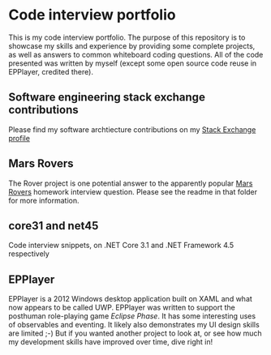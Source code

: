 # Code interview portfolio

This is my code interview portfolio. The purpose of this repository is to showcase my skills and experience by providing some complete projects, as well as answers to common whiteboard coding questions. All of the code presented was written by myself (except some open source code reuse in EPPlayer, credited there).

## Software engineering stack exchange contributions

Please find my software archtiecture contributions on my [Stack Exchange profile](https://softwareengineering.stackexchange.com/users/353068/martin-k)

## Mars Rovers

The Rover project is one potential answer to the apparently popular [Mars Rovers](http://www.techinterviewpuzzles.com/2010/09/mars-rovers-thoughtworks-puzzles.html) homework interview question. Please see the readme in that folder for more information.

## core31 and net45

Code interview snippets, on .NET Core 3.1 and .NET Framework 4.5 respectively

## EPPlayer

EPPlayer is a 2012 Windows desktop application built on XAML and what now appears to be called UWP. EPPlayer was written to support the posthuman role-playing game _Eclipse Phase_. It has some interesting uses of observables and eventing. It likely also demonstrates my UI design skills are limited ;-) But if you wanted another project to look at, or see how much my development skills have improved over time, dive right in!

